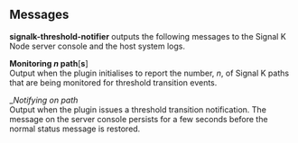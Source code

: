 ## Messages

__signalk-threshold-notifier__ outputs the following messages to the Signal K
Node server console and the host system logs.

__Monitoring _n_ path__[__s__]  
Output when the plugin initialises to report the number, _n_, of Signal K
paths that are being monitored for threshold transition events.

__Notifying on _path__  
Output when the plugin issues a threshold transition notification.
The message on the server console persists for a few seconds before
the normal status message is restored.
